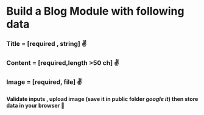 
# Build a Blog Module  with following data  
###  Title   =  [required , string]        :v:
###  Content =  [required,length >50 ch]   :v:
###  Image   =  [required, file]           :v:
#### Validate inputs , upload image (save it in public folder *google it*) then store data in your browser       :pray:
